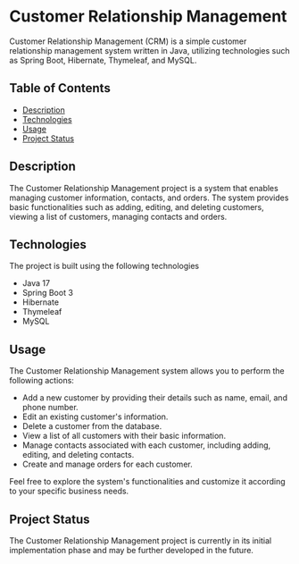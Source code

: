 # Customer Relationship Management

Customer Relationship Management (CRM) is a simple customer relationship management system written in Java, utilizing technologies such as Spring Boot, Hibernate, Thymeleaf, and MySQL.

## Table of Contents

- [Description](#description)
- [Technologies](#technologies)
- [Usage](#usage)
- [Project Status](#project-status)

## Description

The Customer Relationship Management project is a system that enables managing customer information, contacts, and orders. The system provides basic functionalities such as adding, editing, and deleting customers, viewing a list of customers, managing contacts and orders.

## Technologies

The project is built using the following technologies
- Java 17
- Spring Boot 3
- Hibernate
- Thymeleaf
- MySQL

## Usage

The Customer Relationship Management system allows you to perform the following actions:

- Add a new customer by providing their details such as name, email, and phone number.
- Edit an existing customer's information.
- Delete a customer from the database.
- View a list of all customers with their basic information.
- Manage contacts associated with each customer, including adding, editing, and deleting contacts.
- Create and manage orders for each customer.

Feel free to explore the system's functionalities and customize it according to your specific business needs.

## Project Status

The Customer Relationship Management project is currently in its initial implementation phase and may be further developed in the future.

